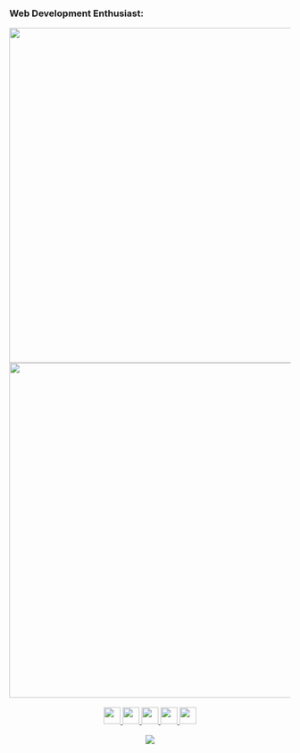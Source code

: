 
### Web Development Enthusiast:

  <link rel="stylesheet" href="https://cdn.jsdelivr.net/gh/devicons/devicon@v2.14.0/devicon.min.css">

  <div align="center">
    <a href="https://github.com/oam-victor/">
    <img width="600em" src="https://github-readme-stats.vercel.app/api?username=oam-victor&show_icons=true&theme=dark&include_all_commits=true&count_private=true"/>
    <img width="600em" src="https://github-readme-stats.vercel.app/api/top-langs/?username=oam-victor&layout=compact&langs_count=7&theme=dark"/>
  </div>
  
  </br>
  
  <div align="center">
    <img src="https://cdn.jsdelivr.net/gh/devicons/devicon/icons/javascript/javascript-original.svg" height="30px"/>
    <img src="https://cdn.jsdelivr.net/gh/devicons/devicon/icons/react/react-original.svg" height="30px"/>
    <img src="https://cdn.jsdelivr.net/gh/devicons/devicon/icons/nodejs/nodejs-original.svg" height="30px"/>
    <img src="https://cdn.jsdelivr.net/gh/devicons/devicon/icons/bootstrap/bootstrap-original.svg" height="30px"/>
    <img src="https://cdn.jsdelivr.net/gh/devicons/devicon/icons/mysql/mysql-original.svg" height="30px"/>   
  </div>
    
  </br>
 
  <div align="center"> 
    <a href="https://www.linkedin.com/in/victor-melo-odam/" target="_blank"><img src="https://img.shields.io/badge/-LinkedIn-%230077B5?style=for-the-     badge&logo=linkedin&logoColor=white" target="_blank"></a> 
 
  
  </div>
